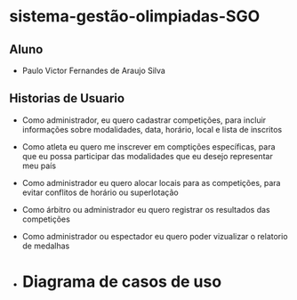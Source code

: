 # sistema-gestão-olimpiadas-SGO

## Aluno
* Paulo Victor Fernandes de Araujo Silva

## Historias de Usuario

* Como administrador, eu quero cadastrar competições, para incluir informações sobre modalidades, data, horário, local e lista de inscritos
* Como atleta eu quero me inscrever em comptições  específicas, para que eu possa participar das modalidades que eu desejo representar meu país
* Como administrador eu quero alocar locais para as competições, para evitar conflitos de horário ou superlotação
* Como árbitro ou administrador eu quero registrar os resultados das competições
* Como administrador ou espectador eu quero poder vizualizar o relatorio de medalhas

* # Diagrama de casos de uso

